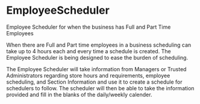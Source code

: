 # EmployeeScheduler
Employee Scheduler for when the business has Full and Part Time Employees

When there are Full and Part time employees in a business scheduling can take up to 4 hours each and every time a schedule is created. The Employee Scheduler is being designed to ease the burden of scheduling.

The Employee Scheduler will take information from Managers or Trusted Administrators regarding store hours and requirements, employee scheduling, and Section Information and use it to create a schedule for schedulers to follow. The scheduler will then be able to take the information provided and fill in the blanks of the daily/weekly calender.
